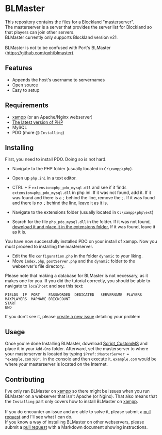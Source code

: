 # BLMaster

This repository contains the files for a Blockland "masterserver".<br>
The masterserver is a server that provides the server list for Blockland so that players can join other servers.<br>
BLMaster currently only supports Blockland version v21.<br><br>
BLMaster is not to be confused with Port's BLMaster (https://github.com/qoh/blmaster).

## Features

* Appends the host's username to servernames
* Open source
* Easy to setup

## Requirements

* [xampp](http://apachefriends.org) (or an Apache/Nginx webserver)
* [The latest version of PHP](https://secure.php.net/releases/)
* MySQL
* PDO (more @ `Installing`)

## Installing

First, you need to install PDO. Doing so is not hard.

* Navigate to the PHP folder (usually located in `C:\xampp\php`).
* Open up `php.ini` in a text editor.
* CTRL + F `extension=php_pdo_mysql.dll` and see if it finds `extension=php_pdo_mysql.dll` in php.ini.
If it was not found, add it.
If it was found and there is a `;` behind the line, remove the `;`.
If it was found and there is no `;` behind the line, leave it as it is.

* Navigate to the extensions folder (usually located in `C:\xampp\php\ext`)
* Search for the file `php_pdo_mysql.dll` in the folder.
If it was not found, [download it and place it in the extensions folder.](https://cdn.discordapp.com/attachments/384126001971462144/384126028475400192/php_pdo_mysql.dll)
If it was found, leave it as it is.

You have now successfully installed PDO on your install of xampp. Now you must proceed to installing the masterserver.

* Edit the file `configuration.php` in the folder `dynamic` to your liking.
* Move `index.php`, `postServer.php` and the `dynamic` folder to the webserver's file directory.

Please note that making a database for BLMaster is not necessary, as it makes one for you.
If you did the tutorial correctly, you should be able to navigate to `localhost` and see this text:

```
FIELDS	IP	PORT	PASSWORDED	DEDICATED	SERVERNAME	PLAYERS	MAXPLAYERS	MAPNAME	BRICKCOUNT
START
END
```

If you don't see it, please [create a new issue](https://github.com/trashprovider56/BLMaster/issues) detailing your problem.

## Usage

Once you're done Installing BLMaster, download [Script_CustomMS](https://github.com/qoh/blockland-20/raw/master/blockland-20/Add-Ons/Script_CustomMS.zip) and place it in your `Add-Ons` folder.
Afterward, set the masterserver to where your masterserver is located by typing `$Pref::MasterServer = "example.com:80";` in the console and then execute it. `example.com` would be where your masterserver is located on the Internet.

## Contributing

I've only ran BLMaster on [xampp](http://apachefriends.org) so there might be issues when you run BLMaster on a webserver that isn't Apache (or Nginx). That also means that the `Installing` part only covers how to install BLMaster on [xampp](http://apachefriends.org).<br><br>
If you do encounter an issue and are able to solve it, please submit a [pull request](https://github.com/trashprovider56/BLMaster/pulls) and I'll see what I can do.<br>
If you know a way of installing BLMaster on other webservers, please submit a [pull request](https://github.com/trashprovider56/BLMaster/pulls) with a Markdown document showing instructions.